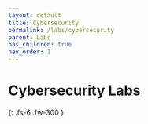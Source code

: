 ```yaml
---
layout: default
title: Cybersecurity
permalink: /labs/cybersecurity
parent: Labs
has_children: true
nav_order: 1
---
```


# Cybersecurity Labs

{: .fs-6 .fw-300 }